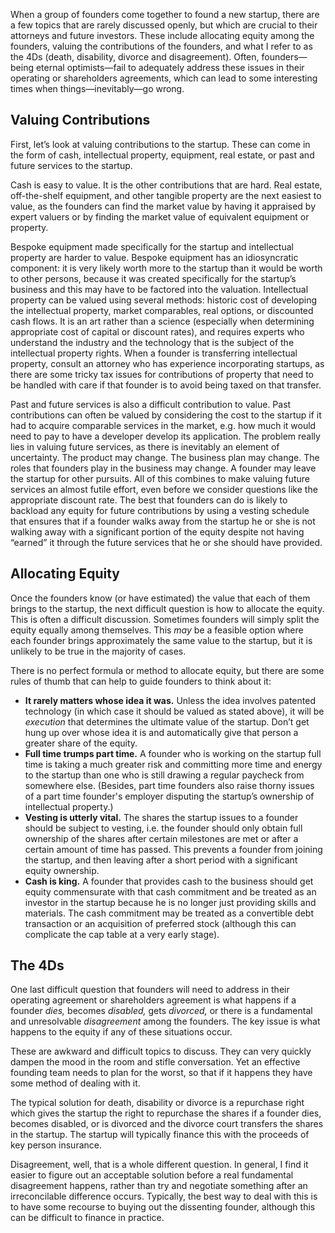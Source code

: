 <p class="lede">When a group of founders come together to found a new startup, there are a few topics that are rarely discussed openly, but which are crucial to their attorneys and future investors. These include allocating equity among the founders, valuing the contributions of the founders, and what I refer to as the 4Ds (death, disability, divorce and disagreement). Often, founders—being eternal optimists—fail to adequately address these issues in their operating or shareholders agreements, which can lead to some interesting times when things—inevitably—go wrong.</p>

## Valuing Contributions 

First, let’s look at valuing contributions to the startup. These can come in the form of cash, intellectual property, equipment, real estate, or past and future services to the startup. 

Cash is easy to value. It is the other contributions that are hard. Real estate, off-the-shelf equipment, and other tangible property are the next easiest to value, as the founders can find the market value by having it appraised by expert valuers or by finding the market value of equivalent equipment or property. 

Bespoke equipment made specifically for the startup and intellectual property are harder to value. Bespoke equipment has an idiosyncratic component: it is very likely worth more to the startup than it would be worth to other persons, because it was created specifically for the startup’s business and this may have to be factored into the valuation. Intellectual property can be valued using several methods: historic cost of developing the intellectual property, market comparables, real options, or discounted cash flows. It is an art rather than a science (especially when determining appropriate cost of capital or discount rates), and requires experts who understand the industry and the technology that is the subject of the intellectual property rights. When a founder is transferring intellectual property, consult an attorney who has experience incorporating startups, as there are some tricky tax issues for contributions of property that need to be handled with care if that founder is to avoid being taxed on that transfer.

Past and future services is also a difficult contribution to value. Past contributions can often be valued by considering the cost to the startup if it had to acquire comparable services in the market, e.g. how much it would need to pay to have a developer develop its application. The problem really lies in valuing future services, as there is inevitably an element of uncertainty. The product may change. The business plan may change. The roles that founders play in the business may change. A founder may leave the startup for other pursuits. All of this combines to make valuing future services an almost futile effort, even before we consider questions like the appropriate discount rate. The best that founders can do is likely to backload any equity for future contributions by using a vesting schedule that ensures that if a founder walks away from the startup he or she is not walking away with a significant portion of the equity despite not having “earned” it through the future services that he or she should have provided. 

## Allocating Equity 

Once the founders know (or have estimated) the value that each of them brings to the startup, the next difficult question is how to allocate the equity. This is often a difficult discussion. Sometimes founders will simply split the equity equally among themselves. This _may_ be a feasible option where each founder brings approximately the same value to the startup, but it is unlikely to be true in the majority of cases. 

There is no perfect formula or method to allocate equity, but there are some rules of thumb that can help to guide founders to think about it: 

*   __It rarely matters whose idea it was.__ Unless the idea involves patented technology (in which case it should be valued as stated above), it will be _execution_ that determines the ultimate value of the startup. Don’t get hung up over whose idea it is and automatically give that person a greater share of the equity. 
*   __Full time trumps part time.__ A founder who is working on the startup full time is taking a much greater risk and committing more time and energy to the startup than one who is still drawing a regular paycheck from somewhere else. (Besides, part time founders also raise thorny issues of a part time founder's employer disputing the startup’s ownership of intellectual property.) 
*   __Vesting is utterly vital.__ The shares the startup issues to a founder should be subject to vesting, i.e. the founder should only obtain full ownership of the shares after certain milestones are met or after a certain amount of time has passed. This prevents a founder from joining the startup, and then leaving after a short period with a significant equity ownership. 
*   __Cash is king.__ A founder that provides cash to the business should get equity commensurate with that cash commitment and be treated as an investor in the startup because he is no longer just providing skills and materials. The cash commitment may be treated as a convertible debt transaction or an acquisition of preferred stock (although this can complicate the cap table at a very early stage).  

## The 4Ds 

One last difficult question that founders will need to address in their operating agreement or shareholders agreement is what happens if a founder _dies,_ becomes _disabled,_ gets _divorced,_ or there is a fundamental and unresolvable _disagreement_ among the founders. The key issue is what happens to the equity if any of these situations occur.

These are awkward and difficult topics to discuss. They can very quickly dampen the mood in the room and stifle conversation. Yet an effective founding team needs to plan for the worst, so that if it happens they have some method of dealing with it.

The typical solution for death, disability or divorce is a repurchase right which gives the startup the right to repurchase the shares if a founder dies, becomes disabled, or is divorced and the divorce court transfers the shares in the startup. The startup will typically finance this with the proceeds of key person insurance. 

Disagreement, well, that is a whole different question. In general, I find it easier to figure out an acceptable solution before a real fundamental disagreement happens, rather than try and negotiate something after an irreconcilable difference occurs. Typically, the best way to deal with this is to have some recourse to buying out the dissenting founder, although this can be difficult to finance in practice. 